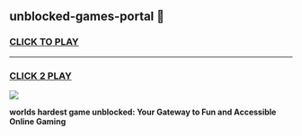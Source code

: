 
## unblocked-games-portal 👋
<h3>
<a href="https://premium.freeplayer.one?title=unblocked-games-portal&ref=14F">CLICK TO PLAY</a></h3>
<hr>

<h3>
<a href="https://premium.freeplayer.one?title=unblocked-games-portal&ref=14F">CLICK 2 PLAY</a>
  
</h3>

<a href="https://premium.freeplayer.one?title=unblocked-games-portal&ref=12F/"><img src="https://clearcache.store/games.png"></a>


**worlds hardest game unblocked: Your Gateway to Fun and Accessible Online Gaming**
